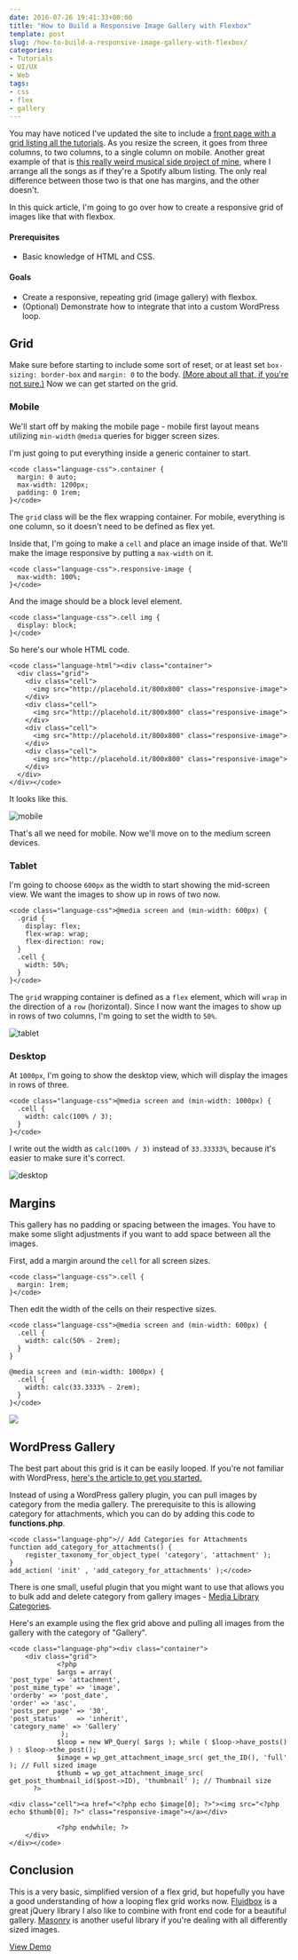 ```yaml
---
date: 2016-07-26 19:41:33+00:00
title: "How to Build a Responsive Image Gallery with Flexbox"
template: post
slug: /how-to-build-a-responsive-image-gallery-with-flexbox/
categories:
- Tutorials
- UI/UX
- Web
tags:
- css
- flex
- gallery
---
```



You may have noticed I've updated the site to include a [front page with a grid listing all the tutorials](https://www.taniarascia.com/). As you resize the screen, it goes from three columns, to two columns, to a single column on mobile. Another great example of that is [this really weird musical side project of mine](https://www.taniarascia.com/music/), where I arrange all the songs as if they're a Spotify album listing. The only real difference between those two is that one has margins, and the other doesn't.

In this quick article, I'm going to go over how to create a responsive grid of images like that with flexbox.



#### Prerequisites





  * Basic knowledge of HTML and CSS.




#### Goals





  * Create a responsive, repeating grid (image gallery) with flexbox.
  * (Optional) Demonstrate how to integrate that into a custom WordPress loop.




## Grid



Make sure before starting to include some sort of reset, or at least set `box-sizing: border-box` and `margin: 0` to the body. [(More about all that, if you're not sure.)](https://www.taniarascia.com/you-dont-need-a-framework/) Now we can get started on the grid.



### Mobile



We'll start off by making the mobile page - mobile first layout means utilizing `min-width` `@media` queries for bigger screen sizes.

I'm just going to put everything inside a generic container to start.


    
    <code class="language-css">.container {
      margin: 0 auto;
      max-width: 1200px;
      padding: 0 1rem;
    }</code>



The `grid` class will be the flex wrapping container. For mobile, everything is one column, so it doesn't need to be defined as flex yet. 

Inside that, I'm going to make a `cell` and place an image inside of that. We'll make the image responsive by putting a `max-width` on it.


    
    <code class="language-css">.responsive-image {
      max-width: 100%;
    }</code>



And the image should be a block level element.


    
    <code class="language-css">.cell img {
      display: block;
    }</code>



So here's our whole HTML code.


    
    <code class="language-html"><div class="container">
      <div class="grid">
        <div class="cell">
          <img src="http://placehold.it/800x800" class="responsive-image">
        </div>
        <div class="cell">
          <img src="http://placehold.it/800x800" class="responsive-image">
        </div>
        <div class="cell">
          <img src="http://placehold.it/800x800" class="responsive-image">
        </div>
        <div class="cell">
          <img src="http://placehold.it/800x800" class="responsive-image">
        </div>
      </div>
    </div></code>



It looks like this.

![mobile](https://www.taniarascia.com/wp-content/uploads/mobile.png)


That's all we need for mobile. Now we'll move on to the medium screen devices.



### Tablet



I'm going to choose `600px` as the width to start showing the mid-screen view. We want the images to show up in rows of two now.


    
    <code class="language-css">@media screen and (min-width: 600px) {
      .grid {
        display: flex;
        flex-wrap: wrap;
        flex-direction: row;
      }
      .cell {
        width: 50%;
      }
    }</code>



The `grid` wrapping container is defined as a `flex` element, which will `wrap` in the direction of a `row` (horizontal). Since I now want the images to show up in rows of two columns, I'm going to set the width to `50%`.

![tablet](https://www.taniarascia.com/wp-content/uploads/tablet.png)




### Desktop



At `1000px`, I'm going to show the desktop view, which will display the images in rows of three. 


    
    <code class="language-css">@media screen and (min-width: 1000px) {
      .cell {
        width: calc(100% / 3);
      }
    }</code>



I write out the width as `calc(100% / 3)` instead of `33.33333%`, because it's easier to make sure it's correct.

![desktop](https://www.taniarascia.com/wp-content/uploads/desktop.png)




## Margins



This gallery has no padding or spacing between the images. You have to make some slight adjustments if you want to add space between all the images.

First, add a margin around the `cell` for all screen sizes.


    
    <code class="language-css">.cell {
      margin: 1rem;
    }</code>



Then edit the width of the cells on their respective sizes.


    
    <code class="language-css">@media screen and (min-width: 600px) {
      .cell {
        width: calc(50% - 2rem);
      }
    }
    
    @media screen and (min-width: 1000px) {
      .cell {
        width: calc(33.3333% - 2rem);
      }
    }</code>



![](https://www.taniarascia.com/wp-content/uploads/Screen-Shot-2016-07-27-at-10.57.26-AM.png)




## WordPress Gallery



The best part about this grid is it can be easily looped. If you're not familiar with WordPress, [here's the article to get you started.](https://www.taniarascia.com/developing-a-wordpress-theme-from-scratch/)

Instead of using a WordPress gallery plugin, you can pull images by category from the media gallery. The prerequisite to this is allowing category for attachments, which you can do by adding this code to **functions.php**.


    
    <code class="language-php">// Add Categories for Attachments
    function add_category_for_attachments() {
        register_taxonomy_for_object_type( 'category', 'attachment' );
    }
    add_action( 'init' , 'add_category_for_attachments' );</code>



There is one small, useful plugin that you might want to use that allows you to bulk add and delete category from gallery images - [Media Library Categories](https://wordpress.org/plugins/wp-media-library-category/).

Here's an example using the flex grid above and pulling all images from the gallery with the category of "Gallery".


    
    <code class="language-php"><div class="container">
    	<div class="grid">
    			<?php 
    			$args = array(
    'post_type' => 'attachment',
    'post_mime_type' => 'image',
    'orderby' => 'post_date',
    'order' => 'asc',
    'posts_per_page' => '30',
    'post_status'    => 'inherit',
    'category_name' => 'Gallery'
    			 );
    			$loop = new WP_Query( $args ); while ( $loop->have_posts() ) : $loop->the_post();
    			$image = wp_get_attachment_image_src( get_the_ID(), 'full' ); // Full sized image
    			$thumb = wp_get_attachment_image_src( get_post_thumbnail_id($post->ID), 'thumbnail' ); // Thumbnail size 
          ?>
    
    <div class="cell"><a href="<?php echo $image[0]; ?>"><img src="<?php echo $thumb[0]; ?>" class="responsive-image"></a></div>
    
    			<?php endwhile; ?>
    	</div>
    </div></code>





## Conclusion



This is a very basic, simplified version of a flex grid, but hopefully you have a good understanding of how a looping flex grid works now. [Fluidbox](http://terrymun.github.io/Fluidbox/demo/index.html) is a great jQuery library I also like to combine with front end code for a beautiful gallery. [Masonry](http://masonry.desandro.com/) is another useful library if you're dealing with all differently sized images.

[View Demo](http://codepen.io/taniarascia/pen/vKZKxP)
		

